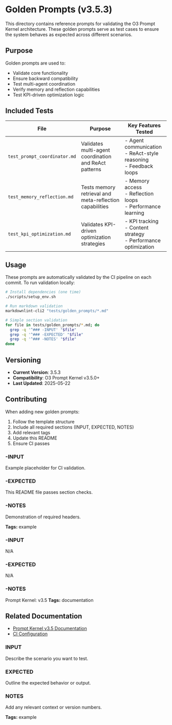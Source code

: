 # Golden Prompts (v3.5.3)

This directory contains reference prompts for validating the O3 Prompt Kernel architecture. These golden prompts serve as test cases to ensure the system behaves as expected across different scenarios.

## Purpose

Golden prompts are used to:
- Validate core functionality
- Ensure backward compatibility
- Test multi-agent coordination
- Verify memory and reflection capabilities
- Test KPI-driven optimization logic

## Included Tests

| File | Purpose | Key Features Tested |
|------|---------|-------------------|
| `test_prompt_coordinator.md` | Validates multi-agent coordination and ReAct patterns | - Agent communication<br>- ReAct-style reasoning<br>- Feedback loops |
| `test_memory_reflection.md`  | Tests memory retrieval and meta-reflection capabilities | - Memory access<br>- Reflection loops<br>- Performance learning |
| `test_kpi_optimization.md`   | Validates KPI-driven optimization strategies | - KPI tracking<br>- Content strategy<br>- Performance optimization |

## Usage

These prompts are automatically validated by the CI pipeline on each commit. To run validation locally:

```bash
# Install dependencies (one time)
./scripts/setup_env.sh

# Run markdown validation
markdownlint-cli2 "tests/golden_prompts/*.md"

# Simple section validation
for file in tests/golden_prompts/*.md; do
  grep -q '^### -INPUT' "$file"
  grep -q '^### -EXPECTED' "$file"
  grep -q '^### -NOTES' "$file"
done
```

## Versioning

- **Current Version**: 3.5.3
- **Compatibility**: O3 Prompt Kernel v3.5.0+
- **Last Updated**: 2025-05-22

## Contributing

When adding new golden prompts:
1. Follow the template structure
2. Include all required sections (INPUT, EXPECTED, NOTES)
3. Add relevant tags
4. Update this README
5. Ensure CI passes
### -INPUT
Example placeholder for CI validation.

### -EXPECTED
This README file passes section checks.

### -NOTES
Demonstration of required headers.

**Tags:** example


### -INPUT
N/A

### -EXPECTED
N/A

### -NOTES
Prompt Kernel: v3.5
**Tags:** documentation

## Related Documentation

- [Prompt Kernel v3.5 Documentation](./../../docs/prompt/prompt_kernel_v3.5.md)
- [CI Configuration](./../../.github/workflows/validate_repo.yml)

### INPUT
Describe the scenario you want to test.

### EXPECTED
Outline the expected behavior or output.

### NOTES
Add any relevant context or version numbers.

**Tags:** example
